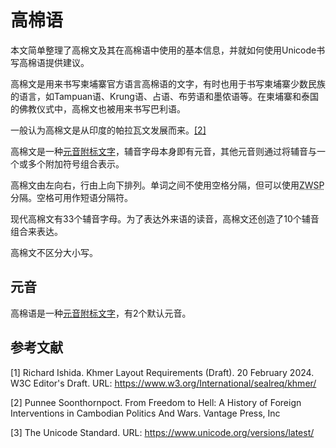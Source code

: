 
# 高棉语

本文简单整理了高棉文及其在高棉语中使用的基本信息，并就如何使用Unicode书写高棉语提供建议。

高棉文是用来书写柬埔寨官方语言高棉语的文字，有时也用于书写柬埔寨少数民族的语言，如Tampuan语、Krung语、占语、布劳语和墨侬语等。在柬埔寨和泰国的佛教仪式中，高棉文也被用来书写巴利语。

一般认为高棉文是从印度的帕拉瓦文发展而来。<a href="#footnote-2" class="footnote-label">[2]</a>

高棉文是一种<a class="termref" href="https://xfq.github.io/glossary/i18n/#term.abugida">元音附标文字</a>，辅音字母本身即有元音，其他元音则通过将辅音与一个或多个附加符号组合表示。

高棉文由左向右，行由上向下排列。单词之间不使用空格分隔，但可以使用<abbr title="零宽空格（zero width space）">ZWSP</abbr>分隔。空格可用作短语分隔符。

现代高棉文有33个辅音字母。为了表达外来语的读音，高棉文还创造了10个辅音组合来表达。

高棉文不区分大小写。

## 元音

高棉语是一种<a class="termref" href="https://xfq.github.io/glossary/i18n/#term.abugida">元音附标文字</a>，有2个默认元音。

## 参考文献

<div class="footnote">
<p id="footnote-1">[1] Richard Ishida. Khmer Layout Requirements (Draft). 20 February 2024. W3C Editor's Draft. URL: <a href="https://www.w3.org/International/sealreq/khmer/">https://www.w3.org/International/sealreq/khmer/</a></p>
<p id="footnote-2">[2] Punnee Soonthornpoct. From Freedom to Hell: A History of Foreign Interventions in Cambodian Politics And Wars. Vantage Press, Inc</p>
<p id="footnote-3">[3] The Unicode Standard. URL: <a href="https://www.unicode.org/versions/latest/">https://www.unicode.org/versions/latest/</a></p>
</div>
